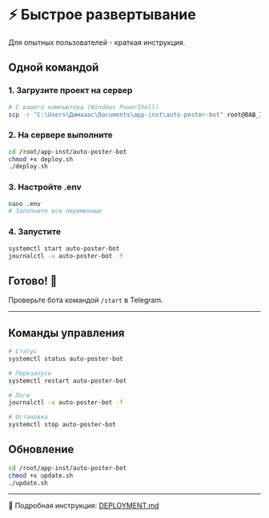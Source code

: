 # ⚡ Быстрое развертывание

Для опытных пользователей - краткая инструкция.

## Одной командой

### 1. Загрузите проект на сервер

```bash
# С вашего компьютера (Windows PowerShell)
scp -r "C:\Users\Димааас\Documents\app-inst\auto-poster-bot" root@ВАШ_IP:/root/app-inst/
```

### 2. На сервере выполните

```bash
cd /root/app-inst/auto-poster-bot
chmod +x deploy.sh
./deploy.sh
```

### 3. Настройте .env

```bash
nano .env
# Заполните все переменные
```

### 4. Запустите

```bash
systemctl start auto-poster-bot
journalctl -u auto-poster-bot -f
```

## Готово! 🎉

Проверьте бота командой `/start` в Telegram.

---

## Команды управления

```bash
# Статус
systemctl status auto-poster-bot

# Перезапуск
systemctl restart auto-poster-bot

# Логи
journalctl -u auto-poster-bot -f

# Остановка
systemctl stop auto-poster-bot
```

## Обновление

```bash
cd /root/app-inst/auto-poster-bot
chmod +x update.sh
./update.sh
```

---

📖 Подробная инструкция: [DEPLOYMENT.md](DEPLOYMENT.md)


